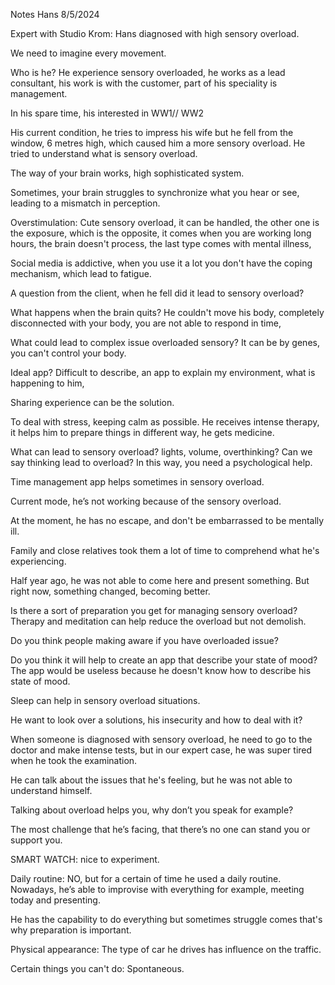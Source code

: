 Notes Hans 8/5/2024

Expert with Studio Krom: Hans diagnosed with high sensory overload. 

We need to imagine every movement. 

Who is he? He experience sensory overloaded, he works as a lead consultant, his work is with the customer, part of his speciality is management. 

In his spare time, his interested in WW1// WW2

His current condition, he tries to impress his wife but he fell from the window, 6 metres high, which caused him a more sensory overload. He tried to understand what is sensory overload. 


The way of your brain works, high sophisticated system. 

Sometimes, your brain struggles to synchronize what you hear or see, leading to a mismatch in perception.

Overstimulation: Cute sensory overload, it can be handled, the other one is the exposure, which is the opposite, it comes when you are working long hours, the brain doesn't process, the last type comes with mental illness, 

Social media is addictive, when you use it a lot you don't have the coping mechanism, which lead to fatigue. 

A question from the client, when he fell did it lead to sensory overload? 

What happens when the brain quits? He couldn't move his body, completely disconnected with your body, you are not able to respond in time, 

What could lead to complex issue overloaded sensory? It can be by genes, you can't control your body. 

Ideal app? Difficult to describe, an app to explain my environment, what is happening to him, 

Sharing experience can be the solution. 

To deal with stress, keeping calm as possible. He receives intense therapy, it helps him to prepare things in different way, he gets medicine. 

What can lead to sensory overload? lights, volume, overthinking? Can we say thinking lead to overload? In this way, you need a psychological help.

Time management app helps sometimes in sensory overload. 

Current mode, he’s not working because of the sensory overload. 

At the moment, he has no escape, and don't be embarrassed to be mentally ill. 

Family and close relatives took them a lot of time to comprehend what he's experiencing.

Half year ago, he was not able to come here and present something. But right now, something changed, becoming better. 

Is there a sort of preparation you get for managing sensory overload? Therapy and meditation can help reduce the overload but not demolish. 

Do you think people making aware if you have overloaded issue? 

Do you think it will help to create an app that describe your state of mood? The app would be useless because he doesn't know how to describe his state of mood. 

Sleep can help in sensory overload situations. 

He want to look over a solutions, his insecurity and how to deal with it? 

When someone is diagnosed with sensory overload, he need to go to the doctor and make intense tests, but in our expert case, he was super tired when he took the examination.  

He can talk about the issues that he's feeling, but he was not able to understand himself. 

Talking about overload helps you, why don’t you speak for example? 

The most challenge that he’s facing, that there’s no one can stand you or support you. 

SMART WATCH: nice to experiment. 

Daily routine: NO, but for a certain of time he used a daily routine. Nowadays, he’s able to improvise with everything for example, meeting today and presenting. 

He has the capability to do everything but sometimes struggle comes that's why preparation is important. 

Physical appearance: The type of car he drives has influence on the traffic. 

Certain things you can't do: Spontaneous.


